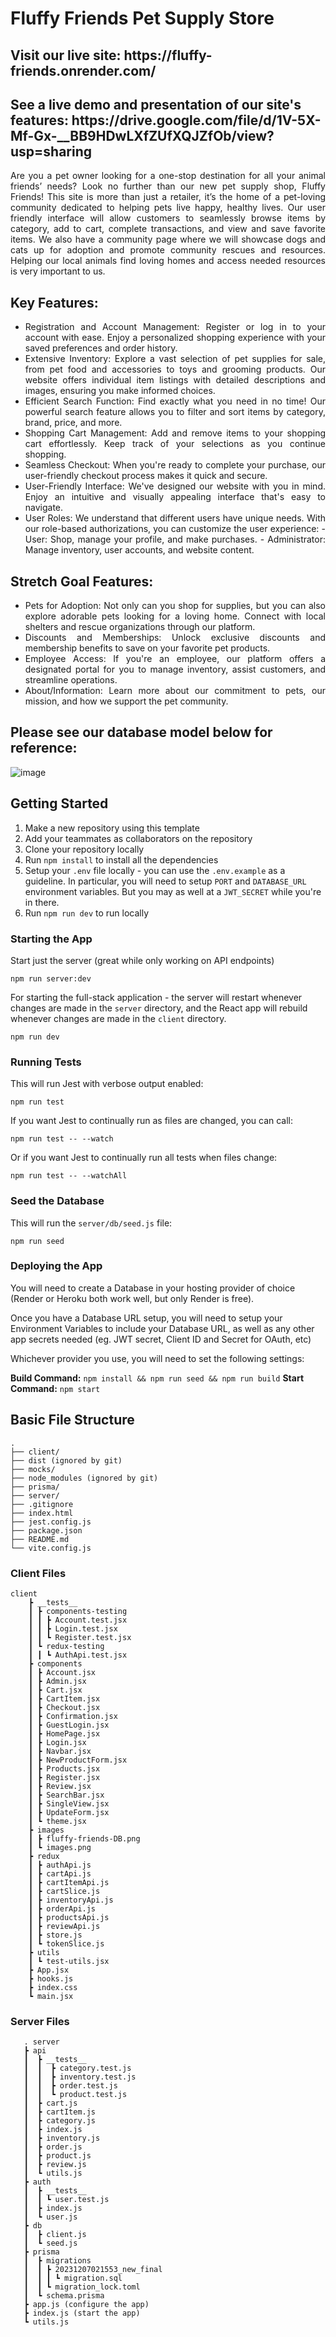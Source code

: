 # Fluffy Friends Pet Supply Store

<h2>Visit our live site: https://fluffy-friends.onrender.com/</h2>

<h2>See a live demo and presentation of our site's features: https://drive.google.com/file/d/1V-5X-Mf-Gx-__BB9HDwLXfZUfXQJZfOb/view?usp=sharing </h2>

<div align="justify"> 
Are you a pet owner looking for a one-stop destination for all your animal friends’ needs? Look no further than our new pet supply shop, Fluffy Friends! This site is more than just a retailer, it’s the home of a pet-loving community dedicated to helping pets live happy, healthy lives. Our user friendly interface will allow customers to seamlessly browse items by category, add to cart, complete transactions, and view and save favorite items. We also have a community page where we will showcase dogs and cats up for adoption and promote community rescues and resources. Helping our local animals find loving homes and access needed resources is very important to us.
</div>

## Key Features:

<div align="justify"> 
<ul>
<li> Registration and Account Management: Register or log in to your account with ease. Enjoy a personalized shopping experience with your saved preferences and order history.</li>
<li>Extensive Inventory: Explore a vast selection of pet supplies for sale, from pet food and accessories to toys and grooming products. Our website offers individual item listings with detailed descriptions and images, ensuring you make informed choices.</li>
<li>Efficient Search Function: Find exactly what you need in no time! Our powerful search feature allows you to filter and sort items by category, brand, price, and more.</li>
<li>Shopping Cart Management: Add and remove items to your shopping cart effortlessly. Keep track of your selections as you continue shopping.</li>
<li>Seamless Checkout: When you're ready to complete your purchase, our user-friendly checkout process makes it quick and secure.</li>
<li>User-Friendly Interface: We've designed our website with you in mind. Enjoy an intuitive and visually appealing interface that's easy to navigate.</li>
<li>User Roles: We understand that different users have unique needs. With our role-based authorizations, you can customize the user experience:
    - User: Shop, manage your profile, and make purchases.
    - Administrator: Manage inventory, user accounts, and website content.
</ul>
</div>

## Stretch Goal Features:

<div align="justify"> 
<ul>
<li>Pets for Adoption: Not only can you shop for supplies, but you can also explore adorable pets looking for a loving home. Connect with local shelters and rescue organizations through our platform.</li>
<li>Discounts and Memberships: Unlock exclusive discounts and membership benefits to save on your favorite pet products.</li>
<li>Employee Access: If you're an employee, our platform offers a designated portal for you to manage inventory, assist customers, and streamline operations.</li>
<li>About/Information: Learn more about our commitment to pets, our mission, and how we support the pet community.</li>
</ul>
</div>

## Please see our database model below for reference:

![image](https://github.com/jnaegibbs/Capstone-Project/blob/main/client/images/fluffy-friends-DB.png)

## Getting Started

1. Make a new repository using this template
2. Add your teammates as collaborators on the repository
3. Clone your repository locally
4. Run `npm install` to install all the dependencies
5. Setup your `.env` file locally - you can use the `.env.example` as a guideline. In particular, you will need to setup `PORT` and `DATABASE_URL` environment variables. But you may as well at a `JWT_SECRET` while you're in there.
6. Run `npm run dev` to run locally

### Starting the App

Start just the server (great while only working on API endpoints)

```
npm run server:dev
```

For starting the full-stack application - the server will restart whenever changes are made in the `server` directory, and the React app will rebuild whenever changes are made in the `client` directory.

```
npm run dev
```

### Running Tests

This will run Jest with verbose output enabled:

```
npm run test
```

If you want Jest to continually run as files are changed, you can call:

```
npm run test -- --watch
```

Or if you want Jest to continually run all tests when files change:

```
npm run test -- --watchAll
```

### Seed the Database

This will run the `server/db/seed.js` file:

```
npm run seed
```

### Deploying the App

You will need to create a Database in your hosting provider of choice (Render or Heroku both work well, but only Render is free).

Once you have a Database URL setup, you will need to setup your Environment Variables to include your Database URL, as well as any other app secrets needed (eg. JWT secret, Client ID and Secret for OAuth, etc)

Whichever provider you use, you will need to set the following settings:

**Build Command:** `npm install && npm run seed && npm run build`
**Start Command:** `npm start`

## Basic File Structure

```
.
├── client/
├── dist (ignored by git)
├── mocks/
├── node_modules (ignored by git)
├── prisma/
├── server/
├── .gitignore
├── index.html
├── jest.config.js
├── package.json
├── README.md
└── vite.config.js
```

### Client Files

```
client
    ┣ __tests__
    ┃ ┣ components-testing
    ┃ ┃ ┣ Account.test.jsx
    ┃ ┃ ┣ Login.test.jsx
    ┃ ┃ ┗ Register.test.jsx
    ┃ ┗ redux-testing
    ┃ ┃ ┗ AuthApi.test.jsx
    ┣ components
    ┃ ┣ Account.jsx
    ┃ ┣ Admin.jsx
    ┃ ┣ Cart.jsx
    ┃ ┣ CartItem.jsx
    ┃ ┣ Checkout.jsx
    ┃ ┣ Confirmation.jsx
    ┃ ┣ GuestLogin.jsx
    ┃ ┣ HomePage.jsx
    ┃ ┣ Login.jsx
    ┃ ┣ Navbar.jsx
    ┃ ┣ NewProductForm.jsx
    ┃ ┣ Products.jsx
    ┃ ┣ Register.jsx
    ┃ ┣ Review.jsx
    ┃ ┣ SearchBar.jsx
    ┃ ┣ SingleView.jsx
    ┃ ┣ UpdateForm.jsx
    ┃ ┗ theme.jsx
    ┣ images
    ┃ ┣ fluffy-friends-DB.png
    ┃ ┗ images.png
    ┣ redux
    ┃ ┣ authApi.js
    ┃ ┣ cartApi.js
    ┃ ┣ cartItemApi.js
    ┃ ┣ cartSlice.js
    ┃ ┣ inventoryApi.js
    ┃ ┣ orderApi.js
    ┃ ┣ productsApi.js
    ┃ ┣ reviewApi.js
    ┃ ┣ store.js
    ┃ ┗ tokenSlice.js
    ┣ utils
    ┃ ┗ test-utils.jsx
    ┣ App.jsx
    ┣ hooks.js
    ┣ index.css
    ┗ main.jsx

 ```

 ### Server Files

 ```
    . server
    ┣ api
    ┃  ┣ __tests__
    ┃  ┃  ┣ category.test.js
    ┃  ┃  ┣ inventory.test.js
    ┃  ┃  ┣ order.test.js
    ┃  ┃  ┗ product.test.js
    ┃  ┣ cart.js
    ┃  ┣ cartItem.js
    ┃  ┣ category.js
    ┃  ┣ index.js
    ┃  ┣ inventory.js
    ┃  ┣ order.js
    ┃  ┣ product.js
    ┃  ┣ review.js
    ┃  ┗ utils.js
    ┣ auth
    ┃  ┣ __tests__
    ┃  ┃ ┗ user.test.js
    ┃  ┣ index.js
    ┃  ┗ user.js
    ┣ db
    ┃  ┣ client.js
    ┃  ┗ seed.js
    ┣ prisma
    ┃  ┣ migrations
    ┃  ┃ ┣ 20231207021553_new_final
    ┃  ┃ ┃ ┗ migration.sql
    ┃  ┃ ┗ migration_lock.toml
    ┃  ┗ schema.prisma
    ┣ app.js (configure the app)
    ┣ index.js (start the app)
    ┗ utils.js
```



